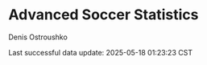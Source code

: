 # Advanced Soccer Statistics
Denis Ostroushko

<!-- gfm -->

Last successful data update: 2025-05-18 01:23:23 CST
